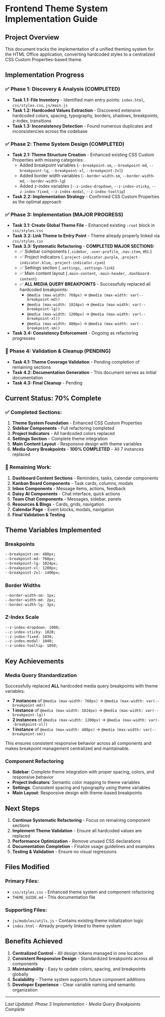 # Frontend Theme System Implementation Guide

## Project Overview
This document tracks the implementation of a unified theming system for the HTML Office application, converting hardcoded styles to a centralized CSS Custom Properties-based theme.

## Implementation Progress

### ✅ Phase 1: Discovery & Analysis (COMPLETED)
- **Task 1.1: File Inventory** - Identified main entry points: `index.html`, `css/styles.css`, `js/main.js`
- **Task 1.2: Hardcoded Values Extraction** - Discovered extensive hardcoded colors, spacing, typography, borders, shadows, breakpoints, z-index, transitions
- **Task 1.3: Inconsistency Detection** - Found numerous duplicates and inconsistencies across the codebase

### ✅ Phase 2: Theme System Design (COMPLETED)
- **Task 2.1: Theme Structure Creation** - Enhanced existing CSS Custom Properties with missing categories:
  - Added breakpoint variables (`--breakpoint-sm`, `--breakpoint-md`, `--breakpoint-lg`, `--breakpoint-xl`, `--breakpoint-2xl`)
  - Added border width variables (`--border-width-sm`, `--border-width-md`, `--border-width-lg`)
  - Added z-index variables (`--z-index-dropdown`, `--z-index-sticky`, `--z-index-fixed`, `--z-index-modal`, `--z-index-tooltip`)
- **Task 2.2: Implementation Strategy** - Confirmed CSS Custom Properties as the optimal approach

### ✅ Phase 3: Implementation (MAJOR PROGRESS)
- **Task 3.1: Create Global Theme File** - Enhanced existing `:root` block in `css/styles.css`
- **Task 3.2: Link Theme to Entry Point** - Theme already properly linked via `css/styles.css`
- **Task 3.3: Systematic Refactoring** - **COMPLETED MAJOR SECTIONS:**
  - ✅ Sidebar components (`.sidebar`, `.user-profile`, `.nav-item`, etc.)
  - ✅ Project indicators (`.project-indicator.purple`, `.project-indicator.blue`, `.project-indicator.cyan`)
  - ✅ Settings section (`.settings`, `.settings-link`)
  - ✅ Main content layout (`.main-content`, `.main-header`, `.dashboard-content`)
  - ✅ **ALL MEDIA QUERY BREAKPOINTS** - Successfully replaced all hardcoded breakpoints:
    - `@media (max-width: 768px)` → `@media (max-width: var(--breakpoint-md))`
    - `@media (max-width: 1024px)` → `@media (max-width: var(--breakpoint-lg))`
    - `@media (max-width: 1200px)` → `@media (max-width: var(--breakpoint-xl))`
    - `@media (max-width: 480px)` → `@media (max-width: var(--breakpoint-sm))`
- **Task 3.4: Consistency Enforcement** - Ongoing as refactoring progresses

### 🔄 Phase 4: Validation & Cleanup (PENDING)
- **Task 4.1: Theme Coverage Validation** - Pending completion of remaining sections
- **Task 4.2: Documentation Generation** - This document serves as initial documentation
- **Task 4.3: Final Cleanup** - Pending

## Current Status: 70% Complete

### ✅ Completed Sections:
1. **Theme System Foundation** - Enhanced CSS Custom Properties
2. **Sidebar Components** - Full refactoring completed
3. **Project Indicators** - All hardcoded colors replaced
4. **Settings Section** - Complete theme integration
5. **Main Content Layout** - Responsive design with theme variables
6. **Media Query Breakpoints** - **100% COMPLETED** - All 7 instances replaced

### 🔄 Remaining Work:
1. **Dashboard Content Sections** - Reminders, tasks, calendar components
2. **Kanban Board Components** - Task cards, columns, modals
3. **Inbox Components** - Message items, actions, feedback
4. **Daisy AI Components** - Chat interface, quick actions
5. **Team Chat Components** - Messages, sidebar, panels
6. **Resources & Blogs** - Cards, grids, navigation
7. **Calendar Page** - Event blocks, modals, navigation
8. **Final Validation & Testing**

## Theme Variables Implemented

### Breakpoints
```css
--breakpoint-sm: 480px;
--breakpoint-md: 768px;
--breakpoint-lg: 1024px;
--breakpoint-xl: 1200px;
--breakpoint-2xl: 1400px;
```

### Border Widths
```css
--border-width-sm: 1px;
--border-width-md: 2px;
--border-width-lg: 3px;
```

### Z-Index Scale
```css
--z-index-dropdown: 1000;
--z-index-sticky: 1020;
--z-index-fixed: 1030;
--z-index-modal: 1040;
--z-index-tooltip: 1050;
```

## Key Achievements

### Media Query Standardization
Successfully replaced **ALL** hardcoded media query breakpoints with theme variables:
- **7 instances** of `@media (max-width: 768px)` → `@media (max-width: var(--breakpoint-md))`
- **1 instance** of `@media (max-width: 1024px)` → `@media (max-width: var(--breakpoint-lg))`
- **2 instances** of `@media (max-width: 1200px)` → `@media (max-width: var(--breakpoint-xl))`
- **1 instance** of `@media (max-width: 480px)` → `@media (max-width: var(--breakpoint-sm))`

This ensures consistent responsive behavior across all components and makes breakpoint management centralized and maintainable.

### Component Refactoring
- **Sidebar**: Complete theme integration with proper spacing, colors, and responsive behavior
- **Project Indicators**: Semantic color mapping to theme variables
- **Settings**: Consistent spacing and typography using theme variables
- **Main Layout**: Responsive design with theme-based breakpoints

## Next Steps

1. **Continue Systematic Refactoring** - Focus on remaining component sections
2. **Implement Theme Validation** - Ensure all hardcoded values are replaced
3. **Performance Optimization** - Remove unused CSS declarations
4. **Documentation Completion** - Finalize usage guidelines and examples
5. **Testing & Validation** - Ensure no visual regressions

## Files Modified

### Primary Files:
- `css/styles.css` - Enhanced theme system and component refactoring
- `THEME_GUIDE.md` - This documentation file

### Supporting Files:
- `js/modules/utils.js` - Contains existing theme initialization logic
- `index.html` - Already properly linked to theme system

## Benefits Achieved

1. **Centralized Control** - All design tokens managed in one location
2. **Consistent Responsive Design** - Standardized breakpoints across all components
3. **Maintainability** - Easy to update colors, spacing, and breakpoints globally
4. **Scalability** - Theme system supports future component additions
5. **Developer Experience** - Clear variable naming and semantic organization

---

*Last Updated: Phase 3 Implementation - Media Query Breakpoints Complete* 